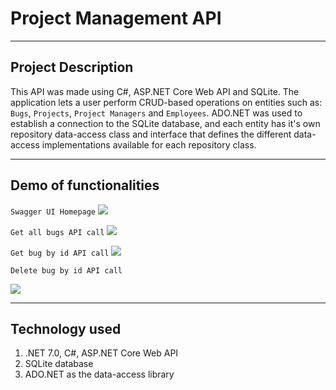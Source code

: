 # Project Management API
---

## Project Description
This API was made using C#, ASP.NET Core Web API and SQLite. The application lets a user perform CRUD-based operations on entities such as: `Bugs`, `Projects`, `Project Managers` and `Employees`. ADO.NET was used to establish a connection to the SQLite database, and each entity has it's own repository data-access class and interface that defines the different data-access implementations available for each repository class.

---
## Demo of functionalities
`Swagger UI Homepage`
<img src="https://www.justintruong.studio/images/AllApiMethods.png">

`Get all bugs API call`
<img src="https://www.justintruong.studio/images/GetAllBugs.png">

`Get bug by id API call`
<img src="https://www.justintruong.studio/images/GetBugById.png">

`Delete bug by id API call`

<img src="https://www.justintruong.studio/images/DeleteBugById.png">



---
## Technology used
1. .NET 7.0, C#, ASP.NET Core Web API
2. SQLite database
3. ADO.NET as the data-access library


